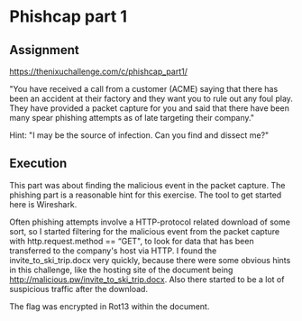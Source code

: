 # Phishcap part 1

## Assignment 
https://thenixuchallenge.com/c/phishcap_part1/

"You have received a call from a customer (ACME) saying that there has been an accident at their factory and they want you to rule out any foul play. They have provided a packet capture for you and said that there have been many spear phishing attempts as of late targeting their company."

Hint: "I may be the source of infection. Can you find and dissect me?"

## Execution

This part was about finding the malicious event in the packet capture. The phishing part is a reasonable hint for this exercise. The tool to get started here is Wireshark. 

Often phishing attempts involve a HTTP-protocol related download of some sort, so I started filtering for the malicious event from the packet capture with http.request.method == “GET", to look for data that has been transferred to the company's host via HTTP. I found the invite_to_ski_trip.docx very quickly, because there were some obvious hints in this challenge, like the hosting site of the document being http://malicious.pw/invite_to_ski_trip.docx. Also there started to be a lot of suspicious traffic after the download.

The flag was encrypted in Rot13 within the document.

